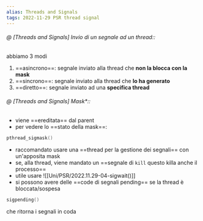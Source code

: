 ```yaml
---
alias: Threads and Signals
tags: 2022-11-29 PSR thread signal
---
```


###### @ [Threads and Signals] Invio di un segnale ad un thread::
abbiamo 3 modi
1. ==asincrono==: segnale inviato alla thread che **non la blocca con la mask**
2. ==sincrono==: segnale inviato alla thread che **lo ha generato**
3. ==diretto==: segnale inviato ad una **specifica thread**
<!--ID: 1670236970281-->


###### @ [Threads and Signals] Mask*::
- viene ==ereditata== dal parent
- per vedere lo ==stato della mask==:
```c
pthread_sigmask()
```
- raccomandato usare una ==thread per la gestione dei segnali== con un'apposita mask
- se, alla thread, viene mandato un ==segnale di `kill` questo killa anche il processo==
- utile usare ![[Uni/PSR/2022.11.29-04-sigwait()]]
- si possono avere delle ==code di segnali pending== se la thread è bloccata/sospesa
```c
sigpending()
```
che ritorna i segnali in coda
<!--ID: 1670236970285-->
